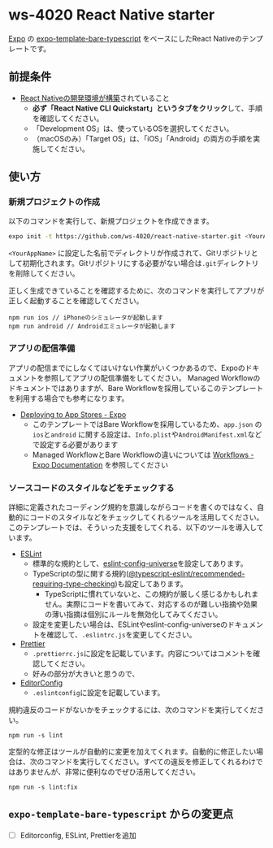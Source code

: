 # ws-4020 React Native starter

[Expo](https://expo.io/) の [expo-template-bare-typescript](https://github.com/expo/expo/tree/master/templates/expo-template-bare-typescript) をベースにしたReact Nativeのテンプレートです。

## 前提条件

* [React Nativeの開発環境が構築](https://reactnative.dev/docs/environment-setup)されていること
  * **必ず「React Native CLI Quickstart」というタブをクリック**して、手順を確認してください。
  * 「Development OS」は、使っているOSを選択してください。
  * （macOSのみ）「Target OS」は、「iOS」「Android」の両方の手順を実施してください。

## 使い方

### 新規プロジェクトの作成

以下のコマンドを実行して、新規プロジェクトを作成できます。

```bash
expo init -t https://github.com/ws-4020/react-native-starter.git <YourAppName>
```

`<YourAppName>` に設定した名前でディレクトリが作成されて、Gitリポジトリとして初期化されます。Gitリポジトリにする必要がない場合は`.git`ディレクトリを削除してください。

正しく生成できていることを確認するために、次のコマンドを実行してアプリが正しく起動することを確認してください。

```
npm run ios // iPhoneのシミュレータが起動します
npm run android // Androidエミュレータが起動します
```

### アプリの配信準備

アプリの配信までにしなくてはいけない作業がいくつかあるので、Expoのドキュメントを参照してアプリの配信準備をしてください。
Managed Workflowのドキュメントではありますが、Bare Workflowを採用しているこのテンプレートを利用する場合でも参考になります。

* [Deploying to App Stores - Expo](https://docs.expo.io/distribution/app-stores/)
  * このテンプレートではBare Workflowを採用しているため、`app.json` の `ios`と`android` に関する設定は、`Info.plist`や`AndroidManifest.xml`などで設定する必要があります
  * Managed WorkflowとBare Workflowの違いについては [Workflows - Expo Documentation](https://docs.expo.io/introduction/managed-vs-bare/) を参照してください

### ソースコードのスタイルなどをチェックする

詳細に定義されたコーディング規約を意識しながらコードを書くのではなく、自動的にコードのスタイルなどをチェックしてくれるツールを活用してください。
このテンプレートでは、そういった支援をしてくれる、以下のツールを導入しています。

* [ESLint](https://eslint.org/)
  * 標準的な規約として、[eslint-config-universe](https://github.com/expo/expo/tree/master/packages/eslint-config-universe)を設定してあります。
  * TypeScriptの型に関する規約([@typescript-eslint/recommended-requiring-type-checking](https://github.com/typescript-eslint/typescript-eslint/tree/master/packages/eslint-plugin#supported-rules))も設定してあります。
    * TypeScriptに慣れていないと、この規約が厳しく感じるかもしれません。実際にコードを書いてみて、対応するのが難しい指摘や効果の薄い指摘は個別にルールを無効化してみてください。
  * 設定を変更したい場合は、ESLintやeslint-config-universeのドキュメントを確認して、`.eslintrc.js`を変更してください。
* [Prettier](https://prettier.io/)
  * `.prettierrc.js`に設定を記載しています。内容についてはコメントを確認してください。
  * 好みの部分が大きいと思うので、
* [EditorConfig](https://editorconfig.org/)
  * `.eslintconfig`に設定を記載しています。

規約違反のコードがないかをチェックするには、次のコマンドを実行してください。

```
npm run -s lint
```

定型的な修正はツールが自動的に変更を加えてくれます。自動的に修正したい場合は、次のコマンドを実行してください。すべての違反を修正してくれるわけではありませんが、非常に便利なのでぜひ活用してください。

```
npm run -s lint:fix
```

## `expo-template-bare-typescript` からの変更点

* [ ] Editorconfig, ESLint, Prettierを追加
